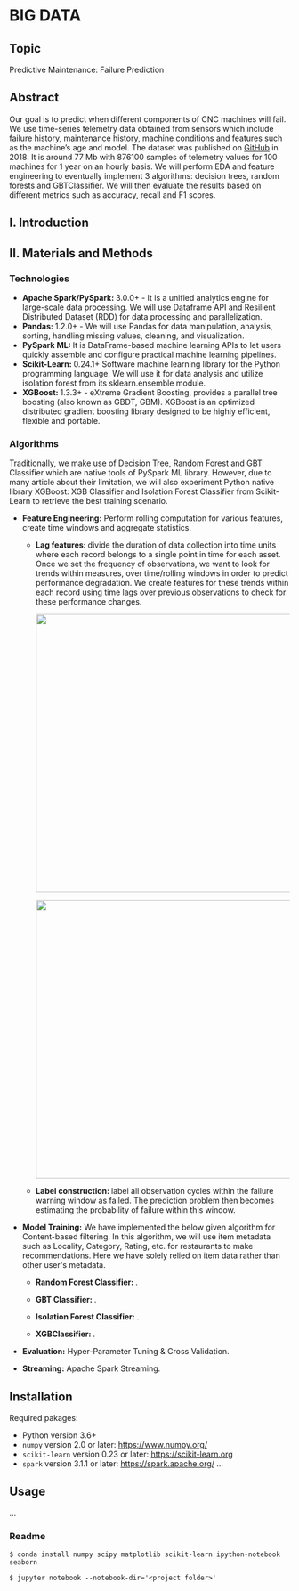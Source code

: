 # BIG DATA

## Topic

Predictive Maintenance: Failure Prediction

## Abstract

Our goal is to predict when different components of CNC machines will fail. We use time-series telemetry data obtained from sensors which include failure history, maintenance history, machine conditions and features such as the machine’s age and model. The dataset was published on [GitHub](https://github.com/DeeptiChevvuri/Predictive-Maintenance-Modelling-Datasets) in 2018. It is around 77 Mb with 876100 samples of telemetry values for 100 machines for 1 year on an hourly basis. We will perform EDA and feature engineering to eventually implement 3 algorithms: decision trees, random forests and GBTClassifier. We will then evaluate the results based on different metrics such as accuracy, recall and F1 scores.

## I. Introduction

## II. Materials and Methods

### Technologies

* <b>Apache Spark/PySpark: </b> 3.0.0+ - It is a unified analytics engine for large-scale data processing. We will use Dataframe API and Resilient Distributed Dataset (RDD) for data processing and parallelization.
* <b>Pandas: </b> 1.2.0+ - We will use Pandas for data manipulation, analysis, sorting, handling missing values, cleaning, and visualization.
* <b>PySpark ML: </b> It is DataFrame-based machine learning APIs to let users quickly assemble and configure practical machine learning pipelines.
* <b>Scikit-Learn: </b> 0.24.1+ Software machine learning library for the Python programming language. We will use it for data analysis and utilize isolation forest from its sklearn.ensemble module.
* <b>XGBoost: </b> 1.3.3+ - eXtreme Gradient Boosting, provides a parallel tree boosting (also known as GBDT, GBM). XGBoost is an optimized distributed gradient boosting library designed to be highly efficient, flexible and portable.

### Algorithms
Traditionally, we make use of Decision Tree, Random Forest and GBT Classifier which are native tools of PySpark ML library. However, due to many article about their limitation, we will also experiment Python native library XGBoost: XGB Classifier and Isolation Forest Classifier from Scikit-Learn to retrieve the best training scenario.

* <b>Feature Engineering:</b> Perform rolling computation for various features, create time windows and aggregate statistics.

  * <b>Lag features: </b> divide the duration of data collection into time units where each record belongs to a single point in time for each asset. Once we set the frequency of observations, we want to look for trends within measures, over time/rolling windows in order to predict performance degradation. We create features for these trends within each record using time lags over previous observations to check for these performance changes. 
  
       <p align="center"><img src="https://github.com/VisusAdAstra/Soen471/edit/master/images/lag1.png" width="500"></p>

       <p align="center"><img src="https://github.com/VisusAdAstra/Soen471/edit/master/images/lag2.png" width="500"></p>
  
  * <b>Label construction: </b> label all observation cycles within the failure warning window as failed. The prediction problem then becomes estimating the probability of failure within this window.

* <b>Model Training:</b> We have implemented the below given algorithm for Content-based filtering. In this algorithm, we will use item metadata such as Locality, Category, Rating, etc. for restaurants to make recommendations. Here we have solely relied on item data rather than other user's metadata.

  * <b>Random Forest Classifier: </b> .
  
  * <b>GBT Classifier: </b> .
  
  * <b>Isolation Forest Classifier: </b> .
  
  * <b>XGBClassifier: </b> .

* <b>Evaluation:</b> Hyper-Parameter Tuning & Cross Validation.

* <b>Streaming:</b> Apache Spark Streaming.

## Installation 
Required pakages:

- Python version 3.6+
- `numpy` version 2.0 or later: https://www.numpy.org/
- `scikit-learn` version 0.23 or later: https://scikit-learn.org
- `spark` version 3.1.1 or later: https://spark.apache.org/
...

## Usage

...

### Readme

```
$ conda install numpy scipy matplotlib scikit-learn ipython-notebook seaborn

$ jupyter notebook --notebook-dir='<project folder>'
```

